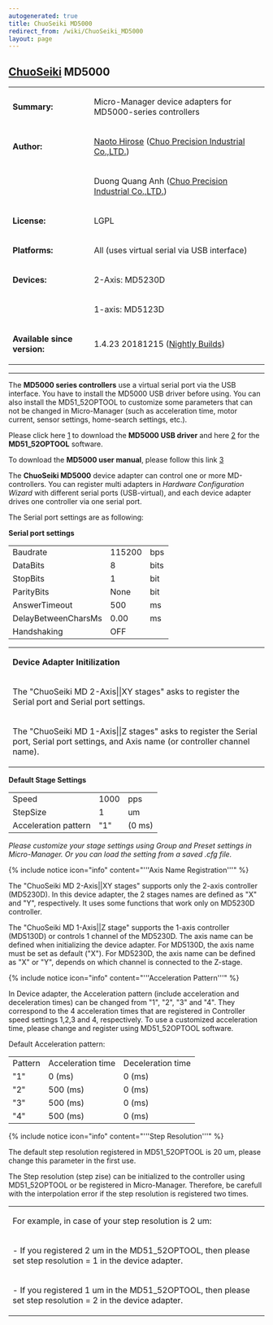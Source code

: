 ```yaml
---
autogenerated: true
title: ChuoSeiki MD5000
redirect_from: /wiki/ChuoSeiki_MD5000
layout: page
---
```


## [ChuoSeiki](ChuoSeiki) MD5000

<table>
<tr>
<td markdown="1">

**Summary:**

</td>
<td markdown="1">

Micro-Manager device adapters for MD5000-series controllers

</td>
</tr>
<tr>
<td markdown="1">

**Author:**

</td>
<td markdown="1">

[Naoto Hirose](https://micro-manager.org/wiki/User:Nowt75) ([Chuo
Precision Industrial Co.,LTD.](http://www.chuo.co.jp/english/))

</td>
</tr>
<tr>
<td markdown="1">
</td>
<td markdown="1">

Duong Quang Anh ([Chuo Precision Industrial
Co.,LTD.](http://www.chuo.co.jp/english/))

</td>
</tr>
<tr>
<td markdown="1">

**License:**

</td>
<td markdown="1">

LGPL

</td>
</tr>
<tr>
<td markdown="1">

**Platforms:**

</td>
<td markdown="1">

All (uses virtual serial via USB interface)

</td>
</tr>
<tr>
<td markdown="1">

**Devices:**

</td>
<td markdown="1">

2-Axis: MD5230D

</td>
</tr>
<tr>
<td markdown="1">
</td>
<td markdown="1">

1-axis: MD5123D

</td>
</tr>
<tr>
<td markdown="1">

**Available since version:**

</td>
<td markdown="1">

1.4.23 20181215 ([Nightly Builds](Nightly_Builds))

</td>
</tr>
</table>

------------------------------------------------------------------------

The <b>MD5000 series controllers</b> use a virtual serial port via the
USB interface. You have to install the MD5000 USB driver before using.
You can also install the MD51\_52OPTOOL to customize some parameters
that can not be changed in Micro-Manager (such as acceleration time,
motor current, sensor settings, home-search settings, etc.).

Please click here
[1](media/MD5000USBdriver.zip) to download
the <b>MD5000 USB driver</b> and here
[2](media/MD51_52OPTOOL.zip) for the
<b>MD51\_52OPTOOL</b> software.

To download the <b>MD5000 user manual</b>, please follow this link
[3](http://www.novaelec.co.jp/eng/down/file/Md515230de.pdf)

The <b>ChuoSeiki MD5000</b> device adapter can control one or more
MD-controllers. You can register multi adapters in <em>Hardware
Configuration Wizard</em> with different serial ports (USB-virtual), and
each device adapter drives one controller via one serial port.

The Serial port settings are as following:

**Serial port settings**

|                     |        |      |
|---------------------|--------|------|
| Baudrate            | 115200 | bps  |
| DataBits            | 8      | bits |
| StopBits            | 1      | bit  |
| ParityBits          | None   | bit  |
| AnswerTimeout       | 500    | ms   |
| DelayBetweenCharsMs | 0.00   | ms   |
| Handshaking         | OFF    |      |

<table>
<tr>
<td markdown="1">

**Device Adapter Initilization**

</td>
</tr>
<tr>
<td markdown="1">

The "ChuoSeiki MD 2-Axis\|\|XY stages" asks to register the Serial port
and Serial port settings.

</td>
</tr>
<tr>
<td markdown="1">

The "ChuoSeiki MD 1-Axis\|\|Z stages" asks to register the Serial port,
Serial port settings, and Axis name (or controller channel name).

</td>
</tr>
</table>

**Default Stage Settings**

|                      |      |        |
|----------------------|------|--------|
| Speed                | 1000 | pps    |
| StepSize             | 1    | um     |
| Acceleration pattern | "1"  | (0 ms) |

<em>Please customize your stage settings using <em>Group</em> and
<em>Preset settings</em> in Micro-Manager. Or you can load the setting
from a saved .cfg file.</em>

{% include notice icon="info" content="'''Axis Name Registration'''" %}

The "ChuoSeiki MD 2-Axis\|\|XY stages" supports only the 2-axis
controller (MD5230D). In this device adapter, the 2 stages names are
defined as "X" and "Y", respectively. It uses some functions that work
only on MD5230D controller.

The "ChuoSeiki MD 1-Axis\|\|Z stage" supports the 1-axis controller
(MD5130D) or controls 1 channel of the MD5230D. The axis name can be
defined when initializing the device adapter. For MD5130D, the axis name
must be set as default ("X"). For MD5230D, the axis name can be defined
as "X" or "Y", depends on which channel is connected to the Z-stage.

{% include notice icon="info" content="'''Acceleration Pattern'''" %}

In Device adapter, the Acceleration pattern (include acceleration and
deceleration times) can be changed from "1", "2", "3" and "4". They
correspond to the 4 acceleration times that are registered in Controller
speed settings 1,2,3 and 4, respectively. To use a customized
acceleration time, please change and register using MD51\_52OPTOOL
software.

Default Acceleration pattern:

|         |                   |                   |
|---------|-------------------|-------------------|
| Pattern | Acceleration time | Deceleration time |
| "1"     | 0 (ms)            | 0 (ms)            |
| "2"     | 500 (ms)          | 0 (ms)            |
| "3"     | 500 (ms)          | 0 (ms)            |
| "4"     | 500 (ms)          | 0 (ms)            |

{% include notice icon="info" content="'''Step Resolution'''" %}

The default step resolution registered in MD51\_52OPTOOL is 20 um,
please change this parameter in the first use.

The Step resolution (step zise) can be initialized to the controller
using MD51\_52OPTOOL or be registered in Micro-Manager. Therefore, be
carefull with the interpolation error if the step resolution is
registered two times.

<table>
<tr>
<td markdown="1">

For example, in case of your step resolution is 2 um:

</td>
</tr>
<tr>
<td markdown="1">

\- If you registered 2 um in the MD51\_52OPTOOL, then please set step
resolution = 1 in the device adapter.

</td>
</tr>
<tr>
<td markdown="1">

\- If you registered 1 um in the MD51\_52OPTOOL, then please set step
resolution = 2 in the device adapter.

</td>
</tr>
</table>
